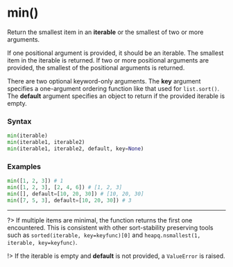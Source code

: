 # min()
Return the smallest item in an **iterable** or the smallest of two or more arguments.

If one positional argument is provided, it should be an iterable. The smallest item in the iterable is returned. If two or more positional arguments are provided, the smallest of the positional arguments is returned.

There are two optional keyword-only arguments. The **key** argument specifies a one-argument ordering function like that used for `list.sort()`. The **default** argument specifies an object to return if the provided iterable is empty.

### Syntax

```python
min(iterable)
min(iterable1, iterable2)
min(iterable1, iterable2, default, key=None)
```

### Examples
```python
min([1, 2, 3]) # 1
min([1, 2, 3], [2, 4, 6]) # [1, 2, 3]
min([], default=[10, 20, 30]) # [10, 20, 30]
min([7, 5, 3], default=[10, 20, 30]) # 3
```

---

?> If multiple items are minimal, the function returns the first one encountered. This is consistent with other sort-stability preserving tools such as `sorted(iterable, key=keyfunc)[0]` and `heapq.nsmallest(1, iterable, key=keyfunc)`.

!> If the iterable is empty and **default** is not provided, a `ValueError` is raised.
